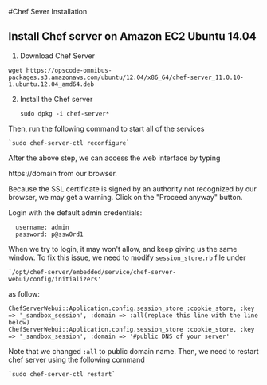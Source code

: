 #Chef Sever Installation 

## Install Chef server on Amazon EC2 Ubuntu 14.04

1. Download Chef Server 
```
wget https://opscode-omnibus-packages.s3.amazonaws.com/ubuntu/12.04/x86_64/chef-server_11.0.10-1.ubuntu.12.04_amd64.deb
```
2. Install the Chef server

    `sudo dpkg -i chef-server*`

Then, run the following command to start all of the services

    `sudo chef-server-ctl reconfigure`

After the above step, we can access the web interface by typing 

  https://domain from our browser. 
  
Because the SSL certificate is signed by an authority not recognized by our browser, we may get a warning. 
Click on the "Proceed anyway" button.

Login with the default admin credentials: 
```  
  username: admin 
  password: p@ssw0rd1
```
When we try to login, it may won't allow, and keep giving us the same window. 
To fix this issue, we need to modify `session_store.rb` file under 

    `/opt/chef-server/embedded/service/chef-server-webui/config/initializers'

as follow: 
```
ChefServerWebui::Application.config.session_store :cookie_store, :key => '_sandbox_session', :domain => :all(replace this line with the line below) 
ChefServerWebui::Application.config.session_store :cookie_store, :key => '_sandbox_session', :domain => '#public DNS of your server'
```
Note that we changed `:all` to public domain name. Then, we need to restart chef server using the following command

    `sudo chef-server-ctl restart`

